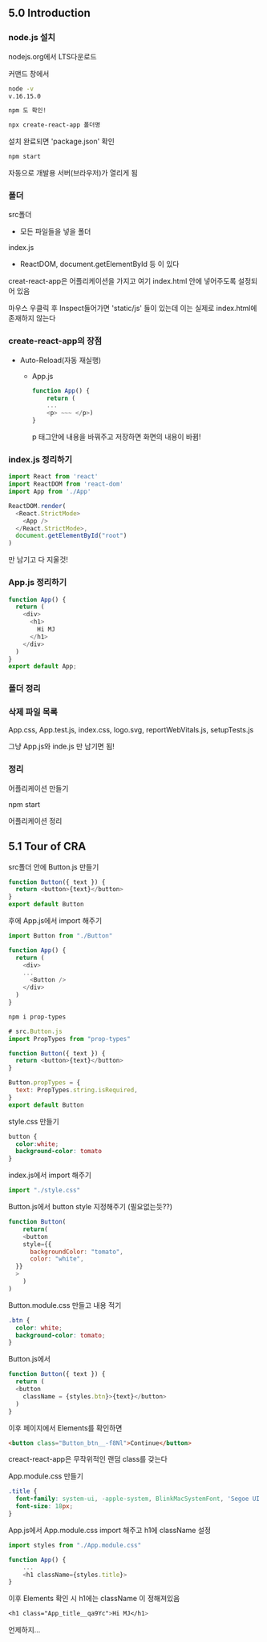 ## 5.0 Introduction

### node.js 설치

nodejs.org에서 LTS다운로드

커맨드 창에서

```bash
node -v
v.16.15.0
```

```bash
npm 도 확인!
```

```bash
npx create-react-app 폴더명
```



설치 완료되면 'package.json' 확인

```bash
npm start
```

자동으로 개발용 서버(브라우저)가 열리게 됨



### 폴더

src폴더

- 모든 파일들을 넣을 폴더

index.js

- ReactDOM, document.getElementById 등 이 있다



creat-react-app은 어플리케이션을 가지고 여기 index.html 안에 넣어주도록 설정되어 있음



마우스 우클릭 후 Inspect들어가면 'static/js' 들이 있는데 이는 실제로 index.html에 존재하지 않는다



### create-react-app의 장점

- Auto-Reload(자동 재실행)

  - App.js

    ```js
    function App() {
        return (
        ...
        <p> ~~~ </p>)
    }
    ```

    p 태그안에 내용을 바꿔주고 저장하면 화면의 내용이 바뀜!



### index.js 정리하기

```js
import React from 'react'
import ReactDOM from 'react-dom'
import App from './App'

ReactDOM.render(
  <React.StrictMode>
    <App />
  </React.StrictMode>,
  document.getElementById("root")
)
```

만 남기고 다 지울것!



### App.js 정리하기

```js
function App() {
  return (
    <div>
      <h1>
        Hi MJ
      </h1>
    </div>
  )
}
export default App;
```



### 폴더 정리

### 삭제 파일 목록

App.css, App.test.js, index.css, logo.svg, reportWebVitals.js, setupTests.js

그냥 App.js와 inde.js 만 남기면 됨!



### 정리

어플리케이션 만들기

npm start

어플리케이션 정리





## 5.1 Tour of CRA

src폴더 안에 Button.js 만들기

```js
function Button({ text }) {
  return <button>{text}</button>
}
export default Button
```

후에 App.js에서 import 해주기

```js
import Button from "./Button"

function App() {
  return (
    <div>
    ...
      <Button />
    </div>
  )
}
```



```bash
npm i prop-types
```

```js
# src.Button.js
import PropTypes from "prop-types"

function Button({ text }) {
  return <button>{text}</button>
}

Button.propTypes = {
  text: PropTypes.string.isRequired,
}
export default Button
```





style.css 만들기

```css
button {
  color:white;
  background-color: tomato
}
```



index.js에서 import 해주기

```js
import "./style.css"
```



Button.js에서 button style 지정해주기 (필요없는듯??)

```js
function Button(
	return(
    <button 
    style={{
      backgroundColor: "tomato",
      color: "white",
  }}
  >
    )
)
```



Button.module.css 만들고 내용 적기

```css
.btn {
  color: white;
  background-color: tomato;
}
```



Button.js에서 

```js
function Button({ text }) {
  return (
  <button 
    className = {styles.btn}>{text}</button>
  )
}
```



이후 페이지에서 Elements를 확인하면

```html
<button class="Button_btn__-f8Nl">Continue</button>
```

creact-react-app은 무작위적인 랜덤 class를 갖는다



App.module.css 만들기

```css
.title {
  font-family: system-ui, -apple-system, BlinkMacSystemFont, 'Segoe UI', Roboto, Oxygen, Ubuntu, Cantarell, 'Open Sans', 'Helvetica Neue', sans-serif;
  font-size: 18px;
}
```



App.js에서 App.module.css import 해주고 h1에 className 설정

```js
import styles from "./App.module.css"

function App() {
    ...
    <h1 className={styles.title}>
}
```

이후 Elements 확인 시 h1에는 className 이 정해져있음

```css
<h1 class="App_title__qa9Yc">Hi MJ</h1>
```


언제하지...
